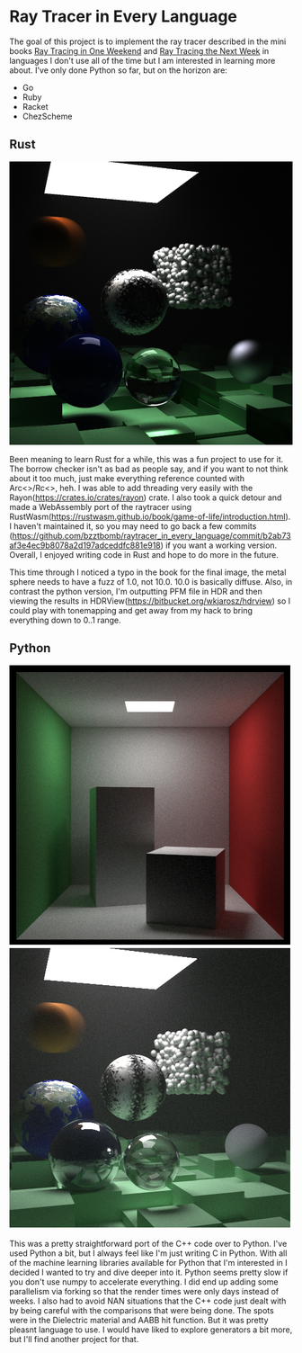 Ray Tracer in Every Language
============================

The goal of this project is to implement the ray tracer described in the mini books [Ray Tracing in One Weekend](http://in1weekend.blogspot.com/2016/01/ray-tracing-in-one-weekend.html) and [Ray Tracing the Next Week](http://in1weekend.blogspot.com/2016/01/ray-tracing-second-weekend.html) in languages I don't use all of the time but I am interested in learning more about.  I've only done Python so far, but on the horizon are:

* Go
* Ruby
* Racket
* ChezScheme

Rust
----

![Final](rust/raytrace/final.png)

Been meaning to learn Rust for a while, this was a fun project to use for it. The borrow checker isn't as bad as people say, and if you want
to not think about it too much, just make everything reference counted with Arc<>/Rc<>, heh. I was able to add threading very easily with the Rayon(https://crates.io/crates/rayon) crate. I also took a quick detour and made a WebAssembly port of the raytracer using RustWasm(https://rustwasm.github.io/book/game-of-life/introduction.html).  I haven't maintained it, so you may need to go back a few commits (https://github.com/bzztbomb/raytracer_in_every_language/commit/b2ab73af3e4ec9b8078a2d197adceddfc881e918) if you want a working version. Overall, I enjoyed writing code in Rust and hope to do more in the future.

This time through I noticed a typo in the book for the final image, the metal sphere needs to have a fuzz of 1.0, not 10.0.  10.0 is basically diffuse.  Also, in contrast the python version, I'm outputting PFM file in HDR and then viewing the results in HDRView(https://bitbucket.org/wkjarosz/hdrview) so I could play with tonemapping and get away from my hack to bring everything down to 0..1 range.

Python
------

![Cornell](python/cornell.png)
![Final](python/final.png)

This was a pretty straightforward port of the C++ code over to Python.  I've used Python a bit, but I always feel like I'm just writing C in Python.  With all of the machine learning libraries available for Python that I'm interested in I decided I wanted to try and dive deeper into it.  Python seems pretty slow if you don't use numpy to accelerate everything. I did end up adding some parallelism via forking so that the render times were only days instead of weeks. I also had to avoid NAN situations that the C++ code just dealt with by being careful with the comparisons that were being done.  The spots were in the Dielectric material and AABB hit function. But it was pretty pleasnt language to use.  I would have liked to explore generators a bit more, but I'll find another project for that.